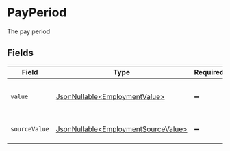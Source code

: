 # PayPeriod

The pay period


## Fields

| Field                                                                                    | Type                                                                                     | Required                                                                                 | Description                                                                              | Example                                                                                  |
| ---------------------------------------------------------------------------------------- | ---------------------------------------------------------------------------------------- | ---------------------------------------------------------------------------------------- | ---------------------------------------------------------------------------------------- | ---------------------------------------------------------------------------------------- |
| `value`                                                                                  | [JsonNullable\<EmploymentValue>](../../models/components/EmploymentValue.md)             | :heavy_minus_sign:                                                                       | The pay period of the job postings.                                                      | hour                                                                                     |
| `sourceValue`                                                                            | [JsonNullable\<EmploymentSourceValue>](../../models/components/EmploymentSourceValue.md) | :heavy_minus_sign:                                                                       | The source value of the pay period.                                                      | Hour                                                                                     |